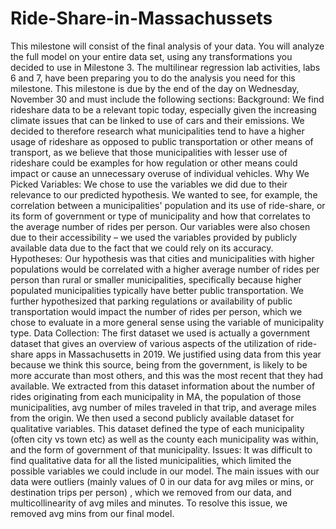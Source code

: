 # Ride-Share-in-Massachussets
This milestone will consist of the final analysis of your data.  You will analyze the full model on your entire data set, using any transformations you decided to use in Milestone 3.  The multilinear regression lab activities, labs 6 and 7, have been preparing you to do the analysis you need for this milestone.  This milestone is due by the end of the day on Wednesday, November 30 and must include the following sections:
 Background: We find rideshare data to be a relevant topic today, especially given the increasing climate issues that can be linked to use of cars and their emissions. We decided to therefore research what municipalities tend to have a higher usage of rideshare as opposed to public transportation or other means of transport, as we believe that those municipalities with lesser use of rideshare could be examples for how regulation or other means could impact or cause an unnecessary overuse of individual vehicles.
Why We Picked Variables: We chose to use the variables we did due to their relevance to our predicted hypothesis. We wanted to see, for example, the correlation between a municipalities' population and its use of ride-share, or its form of government or type of municipality and how that correlates to the average number of rides per person. Our variables were also chosen due to their accessibility – we used the variables provided by publicly available data due to the fact that we could rely on its accuracy.
Hypotheses: Our hypothesis was that cities and municipalities with higher populations would be correlated with a higher average number of rides per person than rural or smaller municipalities, specifically because higher populated municipalities typically have better public transportation. We further hypothesized that parking regulations or availability of public transportation would impact the number of rides per person, which we chose to evaluate in a more general sense using the variable of municipality type.
Data Collection: The first dataset we used is actually a government dataset that gives an overview of various aspects of the utilization of ride-share apps in Massachusetts in 2019. We justified using data from this year because we think this source, being from the government, is likely to be more accurate than most others, and this was the most recent that they had available. We extracted from this dataset information about the number of rides originating from each municipality in MA, the population of those municipalities, avg number of miles traveled in that trip, and average miles from the origin. We then used a second publicly available dataset for qualitative variables. This dataset defined the type of each municipality (often city vs town etc) as well as the county each municipality was within, and the form of government of that municipality.
Issues: It was difficult to find qualitative data for all the listed municipalities, which limited the possible variables we could include in our model. The main issues with our data were outliers (mainly values of 0 in our data for avg miles or mins, or destination trips per person) , which we removed from our data, and multicollinearity of avg miles and minutes. To resolve this issue, we removed avg mins from our final model.
